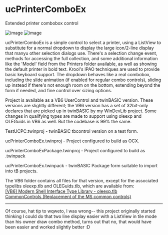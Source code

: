 # ucPrinterComboEx
Extended printer combobox control

![image](https://github.com/fafalone/ucPrinterComboEx/assets/7834493/f7a23f9d-d0c0-4a76-9cd6-6843e9be9d00) ![image](https://github.com/fafalone/ucPrinterComboEx/assets/7834493/871bf612-3985-47e6-9780-8d671553efc5)

ucPrinterComboEx is a simple control to select a printer, using a ListView to substitute for a normal dropdown to display the large icon/2-line display that manyu other selection dialogs use. There's a selection change event, methods for accessing the full collection, and some additional information like the 'Model' field from the Printers folder available, as well as showing the default printer in bold text. Krool's IPAO techniques are used to provide basic keyboard support. The dropdown behaves like a real combobox, including the slide animation (if enabled for regular combo controls), sliding up instead if there's not enough room on the bottom, extending beyond the form if needed, and fine control over sizing options.

Project is available as a VB6 UserControl and twinBASIC version. These versions are slightly different; the VB6 version has a set of 32bit-only declares that are picked up in twinBASIC by my WinDevLib project. Some changes in qualifying types are made to support using oleexp and OLEGuids in VB6 as well. But the codebase is 99% the same.

TestUCPC.twinproj - twinBASIC tbcontrol version on a test form.

ucPrinterComboEx.twinproj - Project configured to build as OCX.

ucPrinterComboExPackage.twinproj - Project configured to build as .twinpack

ucPrinterComboEx.twinpack - twinBASIC Package form suitable to import into tB projects.

The VB6 folder contains all files for that version, except for the associated typelibs oleexp.tlb and OLEGuids.tlb, which are available from:\
[[VB6] Modern Shell Interface Type Library - oleexp.tlb](http://www.vbforums.com/showthread.php?786079)\
[CommonControls (Replacement of the MS common controls)](https://www.vbforums.com/showthread.php?698563-CommonControls-(Replacement-of-the-MS-common-controls))

---

Of course, hat tip to wqweto, I was wrong-- this project originally started thinking I could do that two line display easier with a ListView in tile mode than his owner draw combo method, turns out that no, that would have been easier and worked slightly better :D
